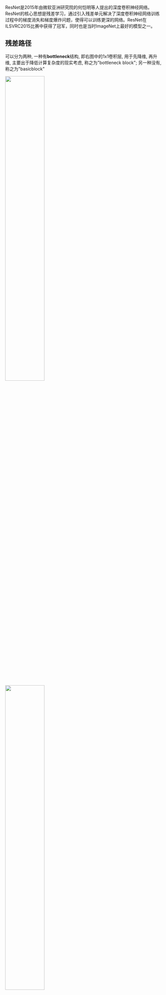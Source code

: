 ResNet是2015年由微软亚洲研究院的何恺明等人提出的深度卷积神经网络。ResNet的核心思想是残差学习，通过引入残差单元解决了深度卷积神经网络训练过程中的梯度消失和梯度爆炸问题，使得可以训练更深的网络。ResNet在ILSVRC2015比赛中获得了冠军，同时也是当时ImageNet上最好的模型之一。

## 残差路径
可以分为两种, 一种有**bottleneck**结构, 即右图中的1x1卷积层, 用于先降维, 再升维, 主要出于降低计算复杂度的现实考虑, 称之为"bottleneck block"; 另一种没有, 称之为"basicblock"

<img src=https://s2.loli.net/2024/05/08/uXAyMEo4KNitwWd.png width='50%'>

<img src=https://s2.loli.net/2024/05/08/VxDcU6XquShFbNf.png width='50%'>

## 残差原理
咱们要求解的映射为：H(x)
现在咱们将这个问题转换为求解网络的残差映射函数，也就是F(x)，其中F(x) = H(x)-x。

残差：观测值与估计值之间的差。
这里H(x)就是观测值，x就是估计值（也就是上一层ResNet输出的特征映射）。
我们一般称x为identity Function，它是一个跳跃连接；称F(x)为ResNet Function。

那么咱们要求解的问题变成了H(x) = F(x)+x

>有小伙伴可能会疑惑，咱们干嘛非要经过F(x)之后在求解H(x)啊！整这么麻烦干嘛！
>咱们开始看图说话：如果是采用一般的卷积神经网络的化，原先咱们要求解的是H(x) = F(x)这个值对不？那么，我们现在假设，在我的网络达到某一个深度的时候，咱们的网络已经达到最优状态了，也就是说，此时的错误率是最低的时候，再往下加深网络的化就会出现退化问题（错误率上升的问题）。咱们现在要更新下一层网络的权值就会变得很麻烦，权值得是一个让下一层网络同样也是最优状态才行。对吧？
>但是采用残差网络就能很好的解决这个问题。还是假设当前网络的深度能够使得错误率最低，如果继续增加咱们的ResNet，为了保证下一层的网络状态仍然是最优状态，咱们只需要把令F(x)=0就好啦！因为x是当前输出的最优解，为了让它成为下一层的最优解也就是希望咱们的输出H(x)=x的话，是不是只要让F(x)=0就行了？
>当然上面提到的只是理想情况，咱们在真实测试的时候x肯定是很难达到最优的，但是总会有那么一个时刻它能够无限接近最优解。采用ResNet的话，也只用小小的更新F(x)部分的权重值就行啦！不用像一般的卷积层一样大动干戈！

两层结构的公式:
$a^{[l+2]}=Relu(W^{[l+2]}(Relu(W^{[l+1]}a{[l]}+b^{[l+1]})+b^{[l+2]}+a^{[l]})$

## 结构
34层, 用AvePool替代了FC，

https://img-blog.csdnimg.cn/20191028214820612.png?x-oss-process=image/watermark,type_ZmFuZ3poZW5naGVpdGk,shadow_10,text_aHR0cHM6Ly9ibG9nLmNzZG4ubmV0L2t1d2VpY2Fp,size_16,color_FFFFFF,t_70